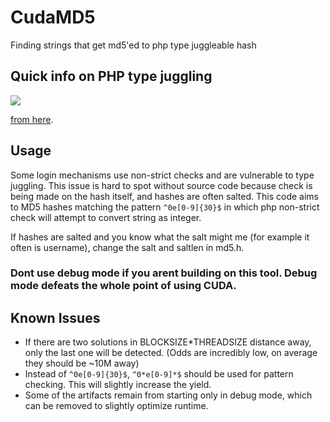 # CudaMD5
Finding strings that get md5'ed to php type juggleable hash



## Quick info on PHP type juggling

![](https://camo.githubusercontent.com/a65e02829c02723342095c67303f44f92a50d748/68747470733a2f2f692e696d6775722e636f6d2f5752504372446b2e706e67)

[from here](https://github.com/kaaetech/hackermandoc/wiki/php-type-juggling).

## Usage
Some login mechanisms use non-strict checks and are vulnerable to type juggling. This issue is hard to spot without source code because check is being made on the hash itself, and hashes are often salted.
This code aims to MD5 hashes matching the pattern `^0e[0-9]{30}$` in which php non-strict check will attempt to convert string as integer.

If hashes are salted and you know what the salt might me (for example it often is username), change the salt and saltlen in md5.h.


### Dont use debug mode if you arent building on this tool. Debug mode defeats the whole point of using CUDA.



## Known Issues
- If there are two solutions in BLOCKSIZE*THREADSIZE distance away, only the last one will be detected. (Odds are incredibly low, on average they should be ~10M away)
- Instead of `^0e[0-9]{30}$`, `^0*e[0-9]*$` should be used for pattern checking. This will slightly increase the yield.
- Some of the artifacts remain from starting only in debug mode, which can be removed to slightly optimize runtime.

